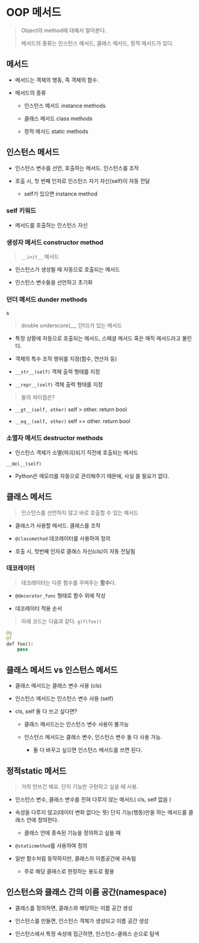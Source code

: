 # OOP 메서드

> Object의 method에 대해서 알아본다. 
>
> 메서드의 종류는 인스턴스 메서드, 클래스 메서드, 정적 메서드가 있다.

## 메서드

- 메서드는 객체의 행동, 즉 객체의 함수.

- 메서드의 종류

    - 인스턴스 메서드 instance methods

    - 클래스 메서드 class methods

    - 정적 메서드 static methods

## 인스턴스 메서드

- 인스턴스 변수를 선언, 호출하는 메서드. 인스턴스를 조작

- 호출 시, 첫 번째 인자로 인스턴스 자기 자신(self)이 자동 전달

    - self가 있으면 instance method

### self 키워드

- 메서드를 호출하는 인스턴스 자신

### 생성자 메서드 constructor method

> `__init__` 메서드

- 인스턴스가 생성될 때 자동으로 호출되는 메서드

- 인스턴스 변수들을 선언하고 초기화

### 던더 메서드 dunder methods
s
> double underscore(__, 던더)가 있는 메서드

- 특정 상황에 자동으로 호출되는 메서드, 스페셜 메서드 혹은 매직 메서드라고 불린다.

- 객체의 특수 조작 행위를 지정(함수, 연산자 등)

- `__str__(self)` 객체 출력 형태를 지정

- `__repr__(self)` 객체 출력 형태를 지정

> 둘의 차이점은? 

- `__gt__(self, other)` self > other. return bool 

- `__eq__(self, other)` self == other. return bool

### 소멸자 메서드 destructor methods

- 인스턴스 객체가 소멸(파괴)되기 직전에 호출되는 메서드

`__del__(self)`

- Python은 메모리를 자동으로 관리해주기 때문에, 사실 쓸 필요가 없다.

## 클래스 메서드

> 인스턴스를 선언하지 않고 바로 호출할 수 있는 메서드

- 클래스가 사용할 메서드. 클래스를 조작

- `@classmethod` 데코레이터를 사용하여 정의

- 호출 시, 첫번째 인자로 클래스 자신(cls)이 자동 전달됨

### 데코레이터

> 데코레이터는 다른 함수를 꾸며주는 **함수**다. 

- `@decorator_func` 형태로 함수 위에 작성

- 데코레이터 적용 순서

> 아래 코드는 다음과 같다. `g(f(foo))` 

```python
@g
@f
def foo():
    pass
```

## 클래스 메서드 vs 인스턴스 메서드

- 클래스 메서드는 클래스 변수 사용 (cls)

- 인스턴스 메서드는 인스턴스 변수 사용 (self)

- cls, self 둘 다 쓰고 싶다면?

    - 클래스 메서드는는 인스턴스 변수 사용이 불가능

    - 인스턴스 메서드는 클래스 변수, 인스턴스 변수 둘 다 사용 가능.

        - 둘 다 바꾸고 싶으면 인스턴스 메서드를 쓰면 된다.

## 정적static 메서드

> 거의 안쓰긴 해요. 단지 기능만 구현하고 싶을 때 사용.

- 인스턴스 변수, 클래스 변수를 전혀 다루지 않는 메서드( cls, self 없음 )

- 속성을 다루지 않고(데이터 변화 없다는 뜻) 단지 기능(행동)만을 하는 메서드를 클래스 안에 정의한다.

    - 클래스 안에 종속된 기능을 정의하고 싶을 때

- `@staticmethod`를 사용하여 정의

- 일반 함수처럼 동작하지만, 클래스의 이름공간에 귀속됨

    - 주로 해당 클래스로 한정하는 용도로 활용

## 인스턴스와 클래스 간의 이름 공간(namespace)

- 클래스를 정의하면, 클래스와 해당하는 이름 공간 생성

- 인스턴스를 만들면, 인스턴스 객체가 생성되고 이름 공간 생성

- 인스턴스에서 특정 속성에 접근하면, 인스턴스-클래스 순으로 탐색